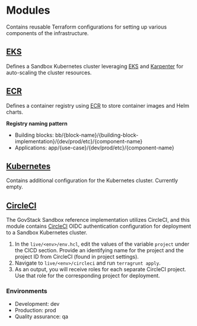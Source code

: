 # Modules

Contains reusable Terraform configurations for setting up various components of the infrastructure.

## [EKS](../modules/eks)

Defines a Sandbox Kubernetes cluster leveraging [EKS](https://aws.amazon.com/eks/) and [Karpenter](https://karpenter.sh)
for auto-scaling the cluster resources.

## [ECR](../modules/ecr)

Defines a container registry using [ECR](https://aws.amazon.com/ecr/) to store container images and Helm charts.

**Registry naming pattern**

- Building blocks: bb/{block-name}/{building-block-implementation}/{dev/prod/etc}/{component-name}
- Applications: app/{use-case}/{dev/prod/etc}/{component-name}

## [Kubernetes](../modules/kube)

Contains additional configuration for the Kubernetes cluster. Currently empty.

## [CircleCI](../modules/circleci)

The GovStack Sandbox reference implementation utilizes CircleCI, and this module contains [CircleCI](https://circleci.com/) OIDC authentication configuration for deployment to a Sandbox Kubernetes cluster.

1. In the `live/<env>/env.hcl`, edit the values of the variable `project` under the CICD section. Provide an identifying name for the project and the project ID from CircleCI (found in project settings).
2. Navigate to `live/<env>/circleci` and run `terragrunt apply`.
3. As an output, you will receive roles for each separate CircleCI project. Use that role for the corresponding project for deployment.

### Environments

- Development: dev
- Production: prod
- Quality assurance: qa

